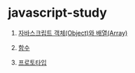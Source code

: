 # javascript-study



1. [자바스크립트 객체(Object)와 배열(Array)](array/array.md)

2. [함수](function/function.md)

3. [프로토타입](prototype/prototype.md)

   

